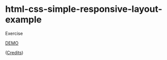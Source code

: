 # html-css-simple-responsive-layout-example
Exercise

[DEMO](https://ghitab.github.io/html-css-simple-responsive-layout-example/)

([Credits](https://youtu.be/oeOQQT7Xn7w))
